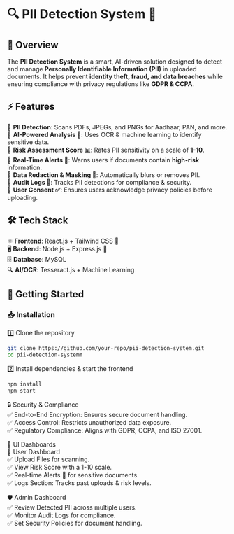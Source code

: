 # 🔍 PII Detection System 🚀  

## 📌 Overview  
The **PII Detection System** is a smart, AI-driven solution designed to detect and manage **Personally Identifiable Information (PII)** in uploaded documents. It helps prevent **identity theft, fraud, and data breaches** while ensuring compliance with privacy regulations like **GDPR & CCPA**.  

## ⚡ Features  
🔹 **PII Detection**: Scans PDFs, JPEGs, and PNGs for Aadhaar, PAN, and more.  
🔹 **AI-Powered Analysis 🤖**: Uses OCR & machine learning to identify sensitive data.  
🔹 **Risk Assessment Score 📊**: Rates PII sensitivity on a scale of **1-10**.  
🔹 **Real-Time Alerts 🚨**: Warns users if documents contain **high-risk** information.  
🔹 **Data Redaction & Masking 🔏**: Automatically blurs or removes PII.  
🔹 **Audit Logs 📜**: Tracks PII detections for compliance & security.  
🔹 **User Consent ✅**: Ensures users acknowledge privacy policies before uploading.  

## 🛠️ Tech Stack  
⚛ **Frontend**: React.js + Tailwind CSS 🎨  
🖥 **Backend**: Node.js + Express.js 🚀  
🗄 **Database**: MySQL  
🔍 **AI/OCR**: Tesseract.js + Machine Learning  

## 🚀 Getting Started  

### 📥 Installation  
1️⃣ Clone the repository  
```sh
git clone https://github.com/your-repo/pii-detection-system.git
cd pii-detection-systemm
```
2️⃣ Install dependencies & start the frontend
```sh
npm install  
npm start
```

🔒 Security & Compliance <br>
✅ End-to-End Encryption: Ensures secure document handling.<br>
✅ Access Control: Restricts unauthorized data exposure.<br> 
✅ Regulatory Compliance: Aligns with GDPR, CCPA, and ISO 27001.<br> 

🎨 UI Dashboards<br>
👤 User Dashboard<br>
✅ Upload Files for scanning.<br>
✅ View Risk Score with a 1-10 scale.<br>
✅ Real-time Alerts 🚨 for sensitive documents.<br>
✅ Logs Section: Tracks past uploads & risk levels.<br>

🛡️ Admin Dashboard<br>
✅ Review Detected PII across multiple users.<br>
✅ Monitor Audit Logs for compliance.<br>
✅ Set Security Policies for document handling.<br>
